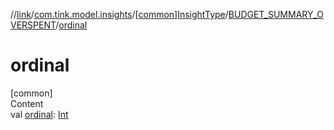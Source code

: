 //[link](../../../index.md)/[com.tink.model.insights](../../index.md)/[[common]InsightType](../index.md)/[BUDGET_SUMMARY_OVERSPENT](index.md)/[ordinal](ordinal.md)



# ordinal  
[common]  
Content  
val [ordinal](ordinal.md): [Int](https://kotlinlang.org/api/latest/jvm/stdlib/kotlin/-int/index.html)  



